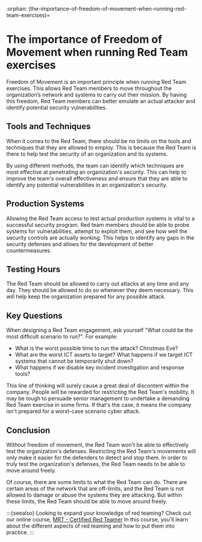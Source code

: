 :orphan:
(the-importance-of-freedom-of-movement-when-running-red-team-exercises)=

# The importance of Freedom of Movement when running Red Team exercises

Freedom of Movement is an important principle when running Red Team exercises. This allows Red Team members to move throughout the organization’s network and systems to carry out their mission. By having this freedom, Red Team members can better emulate an actual attacker and identify potential security vulnerabilities.

## Tools and Techniques

When it comes to the Red Team, there should be no limits on the tools and techniques that they are allowed to employ. This is because the Red Team is there to help test the security of an organization and its systems.

By using different methods, the team can identify which techniques are most effective at penetrating an organization's security. This can help to improve the team's overall effectiveness and ensure that they are able to identify any potential vulnerabilities in an organization's security.

## Production Systems

Allowing the Red Team access to test actual production systems is vital to a successful security program. Red team members should be able to probe systems for vulnerabilities, attempt to exploit them, and see how well the security controls are actually working. This helps to identify any gaps in the security defenses and allows for the development of better countermeasures.

## Testing Hours

The Red Team should be allowed to carry out attacks at any time and any day. They should be allowed to do so whenever they deem necessary. This will help keep the organization prepared for any possible attack.

## Key Questions

When designing a Red Team engagement, ask yourself "What could be the most difficult scenario to run?". For example:

- What is the worst possible time to run the attack? Christmas Eve?
- What are the worst ICT assets to target? What happens if we target ICT systems that cannot be temporarily shut down?
- What happens if we disable key incident investigation and response tools?

This line of thinking will surely cause a great deal of discontent within the company. People will be rewarded for restricting the Red Team's mobility. It may be tough to persuade senior management to undertake a demanding Red Team exercise in some firms. If that's the case, it means the company isn't prepared for a worst-case scenario cyber attack.

## Conclusion

Without freedom of movement, the Red Team won't be able to effectively test the organization's defenses. Restricting the Red Team's movements will only make it easier for the defenders to detect and stop them. In order to truly test the organization's defenses, the Red Team needs to be able to move around freely.

Of course, there are some limits to what the Red Team can do. There are certain areas of the network that are off-limits, and the Red Team is not allowed to damage or abuse the systems they are attacking. But within these limits, the Red Team should be able to move around freely.

:::{seealso}
Looking to expand your knowledge of red teaming? Check out our online course, [MRT - Certified Red Teamer](https://www.mosse-institute.com/certifications/mrt-certified-red-teamer.html) In this course, you'll learn about the different aspects of red teaming and how to put them into practice.
:::
